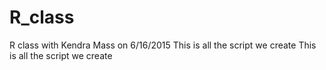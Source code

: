 # R_class
R class with Kendra Mass on 6/16/2015
This is all the script we create
This is all the script we create
